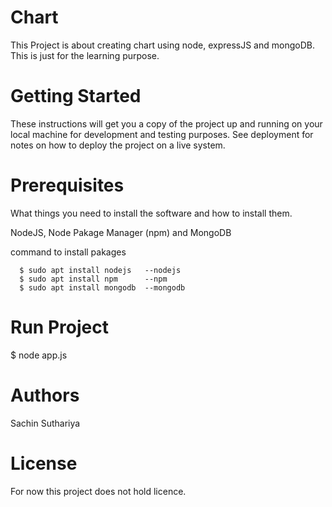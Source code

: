 # Chart

This Project is about creating chart using node, expressJS and mongoDB. This is just for the learning purpose.

# Getting Started

These instructions will get you a copy of the project up and running on your local machine for development and testing purposes. See deployment for notes on how to deploy the project on a live system.

# Prerequisites

What things you need to install the software and how to install them.

NodeJS,
Node Pakage Manager (npm) and
MongoDB

command to install pakages

      $ sudo apt install nodejs   --nodejs
      $ sudo apt install npm      --npm
      $ sudo apt install mongodb  --mongodb


# Run Project

\$ node app.js

# Authors

Sachin Suthariya

# License

For now this project does not hold licence.
